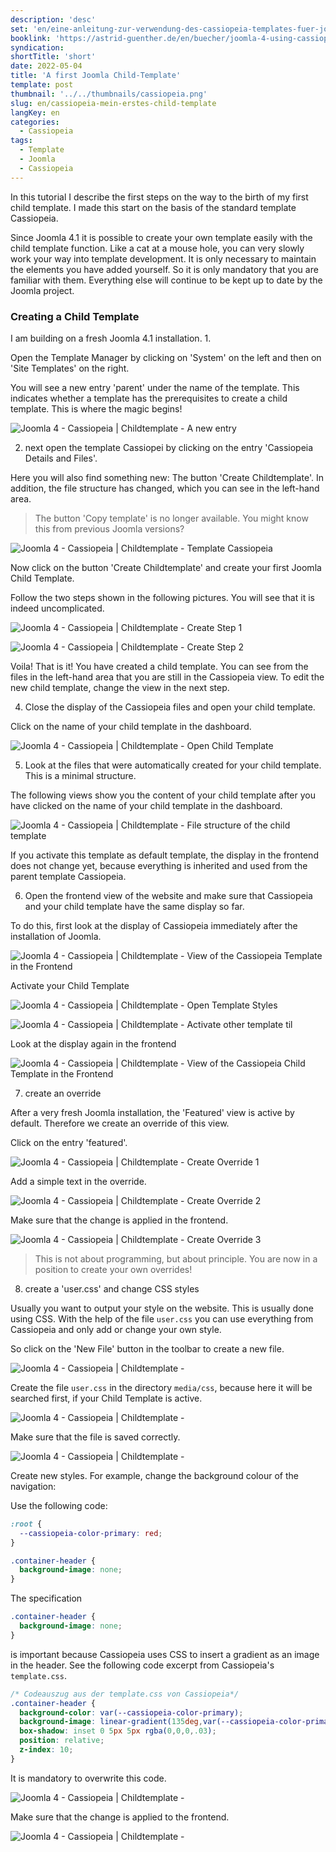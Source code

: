 ```yaml
---
description: 'desc'
set: 'en/eine-anleitung-zur-verwendung-des-cassiopeia-templates-fuer-joomla-4-themen'
booklink: 'https://astrid-guenther.de/en/buecher/joomla-4-using-cassiopeia'
syndication:
shortTitle: 'short'
date: 2022-05-04
title: 'A first Joomla Child-Template'
template: post
thumbnail: '../../thumbnails/cassiopeia.png'
slug: en/cassiopeia-mein-erstes-child-template
langKey: en
categories:
  - Cassiopeia
tags:
  - Template
  - Joomla
  - Cassiopeia
---
```











In this tutorial I describe the first steps on the way to the birth of my first child template. I made this start on the basis of the standard template Cassiopeia.<!-- \index{child template} -->

Since Joomla 4.1 it is possible to create your own template easily with the child template function. Like a cat at a mouse hole, you can very slowly work your way into template development. It is only necessary to maintain the elements you have added yourself. So it is only mandatory that you are familiar with them. Everything else will continue to be kept up to date by the Joomla project.

### Creating a Child Template

I am building on a fresh Joomla 4.1 installation. 1.

Open the Template Manager by clicking on 'System' on the left and then on 'Site Templates' on the right.

You will see a new entry 'parent' under the name of the template. This indicates whether a template has the prerequisites to create a child template. This is where the magic begins!

![Joomla 4 - Cassiopeia | Childtemplate - A new entry](/images/child1.png)

2. next open the template Cassiopei by clicking on the entry 'Cassiopeia Details and Files'.

Here you will also find something new: The button 'Create Childtemplate'. In addition, the file structure has changed, which you can see in the left-hand area. 

> The button 'Copy template' is no longer available. You might know this from previous Joomla versions?

![Joomla 4 - Cassiopeia | Childtemplate - Template Cassiopeia](/images/child2.png)

Now click on the button 'Create Childtemplate' and create your first Joomla Child Template.

Follow the two steps shown in the following pictures. You will see that it is indeed uncomplicated.

![Joomla 4 - Cassiopeia | Childtemplate - Create Step 1](/images/child3.png)

![Joomla 4 - Cassiopeia | Childtemplate - Create Step 2](/images/child4.png)

Voila! That is it! You have created a child template. You can see from the files in the left-hand area that you are still in the Cassiopeia view. To edit the new child template, change the view in the next step. 

4. Close the display of the Cassiopeia files and open your child template.

Click on the name of your child template in the dashboard.

![Joomla 4 - Cassiopeia | Childtemplate - Open Child Template ](/images/child5.png)

5. Look at the files that were automatically created for your child template. This is a minimal structure.

The following views show you the content of your child template after you have clicked on the name of your child template in the dashboard.

![Joomla 4 - Cassiopeia | Childtemplate - File structure of the child template](/images/child6.png)

If you activate this template as default template, the display in the frontend does not change yet, because everything is inherited and used from the parent template Cassiopeia. 

6. Open the frontend view of the website and make sure that Cassiopeia and your child template have the same display so far.

To do this, first look at the display of Cassiopeia immediately after the installation of Joomla.

![Joomla 4 - Cassiopeia | Childtemplate - View of the Cassiopeia Template in the Frontend](/images/child7.png)

Activate your Child Template

![Joomla 4 - Cassiopeia | Childtemplate - Open Template Styles](/images/child8a.png)

![Joomla 4 - Cassiopeia | Childtemplate - Activate other template til](/images/child8.png)

Look at the display again in the frontend

![Joomla 4 - Cassiopeia | Childtemplate - View of the Cassiopeia Child Template in the Frontend](/images/child7.png)

7. create an override

After a very fresh Joomla installation, the 'Featured' view is active by default. Therefore we create an override of this view. 

Click on the entry 'featured'.

![Joomla 4 - Cassiopeia | Childtemplate - Create Override 1](/images/child9a.png)

Add a simple text in the override.

![Joomla 4 - Cassiopeia | Childtemplate - Create Override 2](/images/child9b.png)

Make sure that the change is applied in the frontend.

![Joomla 4 - Cassiopeia | Childtemplate - Create Override 3](/images/child9.png)

> This is not about programming, but about principle. You are now in a position to create your own overrides!

8. create a 'user.css' and change CSS styles

Usually you want to output your style on the website. This is usually done using CSS. With the help of the file `user.css` you can use everything from Cassiopeia and only add or change your own style.

So click on the 'New File' button in the toolbar to create a new file.

![Joomla 4 - Cassiopeia | Childtemplate - ](/images/child10a.png)

Create the file `user.css` in the directory `media/css`, because here it will be searched first, if your Child Template is active.
 
![Joomla 4 - Cassiopeia | Childtemplate - ](/images/child10b.png)

Make sure that the file is saved correctly.

![Joomla 4 - Cassiopeia | Childtemplate - ](/images/child10c.png)

Create new styles. For example, change the background colour of the navigation:

Use the following code:

```css
:root {
  --cassiopeia-color-primary: red;
}

.container-header {
  background-image: none;
}
```

The specification 

```css
.container-header {
  background-image: none;
}
```

is important because Cassiopeia uses CSS to insert a gradient as an image in the header. See the following code excerpt from Cassiopeia's `template.css`. 

```css
/* Codeauszug aus der template.css von Cassiopeia*/
.container-header {
  background-color: var(--cassiopeia-color-primary);
  background-image: linear-gradient(135deg,var(--cassiopeia-color-primary) 0,var(--cassiopeia-color-hover) 100%);
  box-shadow: inset 0 5px 5px rgba(0,0,0,.03);
  position: relative;
  z-index: 10;
}
```
It is mandatory to overwrite this code.
 
![Joomla 4 - Cassiopeia | Childtemplate - ](/images/child10d.png)

Make sure that the change is applied to the frontend.

![Joomla 4 - Cassiopeia | Childtemplate - ](/images/child10.png)
<img src="https://vg05.met.vgwort.de/na/d853bd401a674539a14dbe522babd39d" width="1" height="1" alt="">
